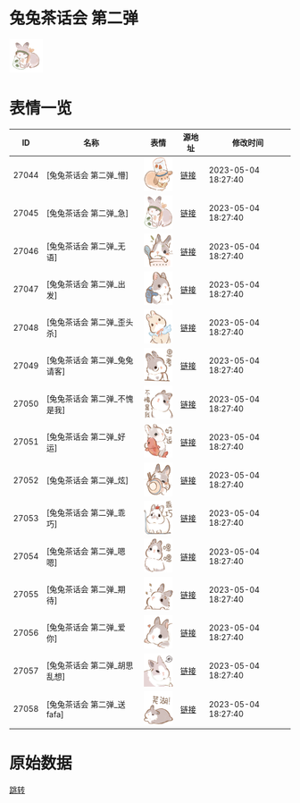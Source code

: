 # 兔兔茶话会 第二弹

<img src="./cover.png" height="60" alt="cover" />

# 表情一览

|ID|名称|表情|源地址|修改时间|
|----|----|----|----|----|
|27044|[兔兔茶话会 第二弹_懵]|<img src="./pic/027044_%5B兔兔茶话会 第二弹_懵%5D.png" height="60" alt="懵"/>|[链接](https://i0.hdslb.com/bfs/garb/620adc3fd6e4537c1b7714e4e1bfd7bddf1e7cf3.png)|2023-05-04 18:27:40|
|27045|[兔兔茶话会 第二弹_急]|<img src="./pic/027045_%5B兔兔茶话会 第二弹_急%5D.png" height="60" alt="急"/>|[链接](https://i0.hdslb.com/bfs/garb/66440b1a4324cd9e81bb64ee11d82d7aa31ca0c4.png)|2023-05-04 18:27:40|
|27046|[兔兔茶话会 第二弹_无语]|<img src="./pic/027046_%5B兔兔茶话会 第二弹_无语%5D.png" height="60" alt="无语"/>|[链接](https://i0.hdslb.com/bfs/garb/02e05822935364d0e7c6c4c847dd938db3144d70.png)|2023-05-04 18:27:40|
|27047|[兔兔茶话会 第二弹_出发]|<img src="./pic/027047_%5B兔兔茶话会 第二弹_出发%5D.png" height="60" alt="出发"/>|[链接](https://i0.hdslb.com/bfs/garb/faff3a234937d2172afcbd5b25411e2c0f1dfca1.png)|2023-05-04 18:27:40|
|27048|[兔兔茶话会 第二弹_歪头杀]|<img src="./pic/027048_%5B兔兔茶话会 第二弹_歪头杀%5D.png" height="60" alt="歪头杀"/>|[链接](https://i0.hdslb.com/bfs/garb/62900d7cf66bca2240799bc2d7104c1ea4081e6a.png)|2023-05-04 18:27:40|
|27049|[兔兔茶话会 第二弹_兔兔请客]|<img src="./pic/027049_%5B兔兔茶话会 第二弹_兔兔请客%5D.png" height="60" alt="兔兔请客"/>|[链接](https://i0.hdslb.com/bfs/garb/7a19ab5ba3f09e284c75d521d35183c9c8369bd7.png)|2023-05-04 18:27:40|
|27050|[兔兔茶话会 第二弹_不愧是我]|<img src="./pic/027050_%5B兔兔茶话会 第二弹_不愧是我%5D.png" height="60" alt="不愧是我"/>|[链接](https://i0.hdslb.com/bfs/garb/bc6091eafcbc21048c5e6bcf26b0e81a016a8445.png)|2023-05-04 18:27:40|
|27051|[兔兔茶话会 第二弹_好运]|<img src="./pic/027051_%5B兔兔茶话会 第二弹_好运%5D.png" height="60" alt="好运"/>|[链接](https://i0.hdslb.com/bfs/garb/1af1fc0b0fcc299a9727043eae7a2703c7772725.png)|2023-05-04 18:27:40|
|27052|[兔兔茶话会 第二弹_炫]|<img src="./pic/027052_%5B兔兔茶话会 第二弹_炫%5D.png" height="60" alt="炫"/>|[链接](https://i0.hdslb.com/bfs/garb/b31726e88915ebd2d4acedf36f5907a7c735c894.png)|2023-05-04 18:27:40|
|27053|[兔兔茶话会 第二弹_乖巧]|<img src="./pic/027053_%5B兔兔茶话会 第二弹_乖巧%5D.png" height="60" alt="乖巧"/>|[链接](https://i0.hdslb.com/bfs/garb/6d7958a9a0b829698824d4c94bd41f8b80ab9a68.png)|2023-05-04 18:27:40|
|27054|[兔兔茶话会 第二弹_嗯嗯]|<img src="./pic/027054_%5B兔兔茶话会 第二弹_嗯嗯%5D.png" height="60" alt="嗯嗯"/>|[链接](https://i0.hdslb.com/bfs/garb/3055558b90fa1743be2ec7192a859f92d0e59337.png)|2023-05-04 18:27:40|
|27055|[兔兔茶话会 第二弹_期待]|<img src="./pic/027055_%5B兔兔茶话会 第二弹_期待%5D.png" height="60" alt="期待"/>|[链接](https://i0.hdslb.com/bfs/garb/dad7e993102eeee3eb84abcd757429a4a3d767a6.png)|2023-05-04 18:27:40|
|27056|[兔兔茶话会 第二弹_爱你]|<img src="./pic/027056_%5B兔兔茶话会 第二弹_爱你%5D.png" height="60" alt="爱你"/>|[链接](https://i0.hdslb.com/bfs/garb/783922cd5923b3d1a420899597cdb2f6440ae310.png)|2023-05-04 18:27:40|
|27057|[兔兔茶话会 第二弹_胡思乱想]|<img src="./pic/027057_%5B兔兔茶话会 第二弹_胡思乱想%5D.png" height="60" alt="胡思乱想"/>|[链接](https://i0.hdslb.com/bfs/garb/d9fbf554fd944845de81bce38664a1e9dc51056f.png)|2023-05-04 18:27:40|
|27058|[兔兔茶话会 第二弹_送fafa]|<img src="./pic/027058_%5B兔兔茶话会 第二弹_送fafa%5D.png" height="60" alt="送fafa"/>|[链接](https://i0.hdslb.com/bfs/garb/08e252abbc86051209f99a06c130c324897e8689.png)|2023-05-04 18:27:40|

# 原始数据

[跳转](./raw.json)

